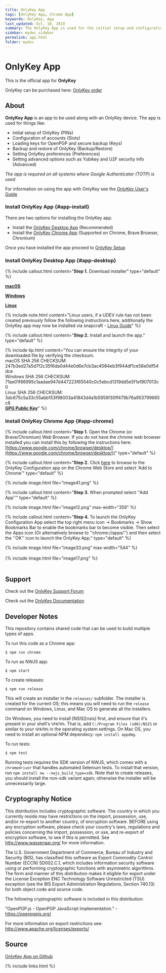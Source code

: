 ```yaml
---
title: OnlyKey App
tags: [OnlyKey App, Chrome App]
keywords: OnlyKey, App
last_updated: Oct, 18, 2019
summary: The OnlyKey App is used for the initial setup and configuration of OnlyKey. Supported on Windows, macOS, Linux, and Chromebook (with Chrome App).
sidebar: mydoc_sidebar
permalink: app.html
folder: mydoc
---
```


# OnlyKey App

This is the official app for **OnlyKey**

OnlyKey can be purchased here: [OnlyKey order](http://www.crp.to/p/)

## About

**OnlyKey App** is an app to be used along with an OnlyKey device. The app is used for things like:

- Initial setup of OnlyKey (PINs)
- Configuration of accounts (Slots)
- Loading keys for OpenPGP and secure backup (Keys)
- Backup and restore of OnlyKey (Backup/Restore)
- Setting OnlyKey preferences (Preferences)
- Setting advanced options such as Yubikey and U2F security info (Advanced)

*The app is required on all systems where Google Authenticator (TOTP) is used*

For information on using the app with OnlyKey see the [OnlyKey User's Guide](https://docs.crp.to/usersguide.html)

### Install OnlyKey App {#app-install}

There are two options for installing the OnlyKey app.
- Install the [OnlyKey Desktop App](#app-desktop) (Recommended)
- Install the [OnlyKey Chrome App](#app-chrome) (Supported on Chrome, Brave Browser, Chromium)

Once you have installed the app proceed to [OnlyKey Setup](#onlykey-setup)

### Install OnlyKey Desktop App {#app-desktop}

{% include callout.html content="**Step 1.** Download installer" type="default" %}

[<i class="fa fa-apple fa-2x"></i> **macOS**](https://github.com/trustcrypto/OnlyKey-App/releases/download/v5.2.0/OnlyKey.App.5.2.0.dmg)

[<i class="fa fa-windows fa-2x"></i> **Windows**](https://github.com/trustcrypto/OnlyKey-App/releases/download/v5.2.0/OnlyKey_5.2.0.exe)

[<i class="fa fa-linux fa-2x"></i> **Linux**](https://github.com/trustcrypto/OnlyKey-App/releases/download/v5.2.0/OnlyKey_5.2.0_amd64.deb)

{% include note.html content="Linux users, if a UDEV rule has not been created previously follow the following instructions here, additionally the OnlyKey app may now be installed via snapcraft - [Linux Guide](https://docs.crp.to/linux.html)" %}

{% include callout.html content="**Step 2.** Install and launch the app." type="default" %}

{% include tip.html content="You can ensure the integrity of your downloaded file by verifying the checksum. <br>macOS SHA 256 CHECKSUM: 247b3ed27a5d7f2c35f6da0d44e0d6e7cb3ac4084eb3f944df1ce58e0df54dce<br>Windows SHA 256 CHECKSUM: 71ae01f86995c1aadae947d447223f65540c0c5ebcd1319dd5e5f1e1907013c0<br>Linux SHA 256 CHECKSUM: 3dc675c5a33c55abb153f98003a41843d4a1b5959f30ff479b76a953799665c8<br> [ **GPG Public Key**](https://github.com/trustcrypto/OnlyKey-App/releases/download/v5.2.0/CryptoTrust_LLC_pub.asc)" %}

### Install OnlyKey Chrome App {#app-chrome}

{% include callout.html content="**Step 1.** Open the Chrome (or Brave/Chromium) Web Browser. If you do not have the chrome web browser installed you can install this by following the instructions here: [https://www.google.com/chrome/browser/desktop/](https://www.google.com/chrome/browser/desktop/))" type="default" %}

{% include callout.html content="**Step 2.** Click [here](https://chrome.google.com/webstore/detail/onlykey-configuration/adafilbceehejjehoccladhbkgbjmica) to browse to the OnlyKey Configuration app on the Chrome Web Store and select 'Add to Chrome'" type="default" %}

{% include image.html file="image41.png" %}

{% include callout.html content="**Step 3.** When prompted select ''Add App''" type="default" %}

{% include image.html file="image12.png" max-width="359" %}

{% include callout.html content="**Step 4.** To launch the OnlyKey Configuration App select the top right menu icon -> Bookmarks -> Show Bookmarks Bar to enable the bookmarks bar to become visible. Then select the Apps icon (Or alternatively browse to ''chrome://apps/'') and then select the ''OK'' icon to launch the OnlyKey App." type="default" %}

{% include image.html file="image33.png" max-width="544" %}
<br>
<br>
{% include image.html file="image17.png" %}
<br>
<br>

## Support ##

Check out the [OnlyKey Support Forum](https://groups.google.com/forum/#!forum/onlykey)

Check out the [OnlyKey Documentation](https://docs.crp.to)

## Developer Notes

This repository contains shared code that can be used to build multiple types of
apps.

To run this code as a Chrome app:

    $ npm run chrome

To run as NWJS app:

    $ npm start

To create releases:

    $ npm run release

This will create an installer in the `releases/` subfolder. The installer is created for the current OS; this means you will need to run the `release` command on Windows, Linux, and Mac OS to generate all the installers.

On Windows, you need to install [NSIS][nsis] first, and ensure that it's present in your shell's `%PATH%`. That is, add `C:/Program Files (x86)/NSIS` or similar to your `%PATH%` in the operating system settings. On Mac OS, you need to install an optional NPM dependecy: `npm install appdmg`.

To run tests:

    $ npm test

Running tests requires the SDK version of NWJS, which comes with a `chromedriver` that handles automated Selenium tests. To install that version, run `npm install nw --nwjs_build_type=sdk`. Note that to create releases, you should install the non-sdk variant again; otherwise the installer will be unnecessarily large.

## Cryptography Notice

This distribution includes cryptographic software. The country in which you currently reside may have restrictions on the import, possession, use, and/or re-export to another country, of encryption software.
BEFORE using any encryption software, please check your country's laws, regulations and policies concerning the import, possession, or use, and re-export of encryption software, to see if this is permitted.
See <http://www.wassenaar.org/> for more information.

The U.S. Government Department of Commerce, Bureau of Industry and Security (BIS), has classified this software as Export Commodity Control Number (ECCN) 5D002.C.1, which includes information security software using or performing cryptographic functions with asymmetric algorithms.
The form and manner of this distribution makes it eligible for export under the License Exception ENC Technology Software Unrestricted (TSU) exception (see the BIS Export Administration Regulations, Section 740.13) for both object code and source code.

The following cryptographic software is included in this distribution:

   "OpenPGP.js - OpenPGP JavaScript Implementation." - https://openpgpjs.org/

For more information on export restrictions see: http://www.apache.org/licenses/exports/

## Source

[OnlyKey App on Github](https://github.com/trustcrypto/OnlyKey-Chrome-App)

{% include links.html %}

